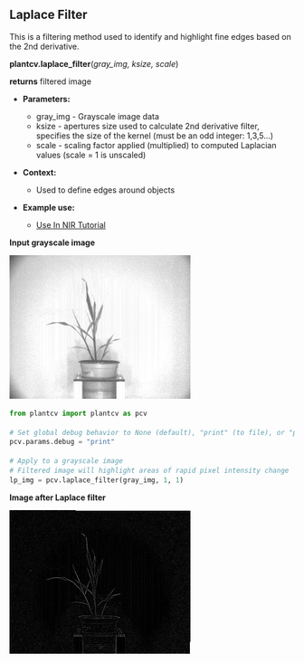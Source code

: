 ## Laplace Filter

This is a filtering method used to identify and highlight fine edges based on the 2nd derivative.

**plantcv.laplace_filter**(*gray_img, ksize, scale*)

**returns** filtered image

- **Parameters:**
    - gray_img - Grayscale image data
    - ksize - apertures size used to calculate 2nd derivative filter, specifies the size of the kernel (must be an odd integer: 1,3,5...)
    - scale - scaling factor applied (multiplied) to computed Laplacian values (scale = 1 is unscaled) 
    
- **Context:**
    - Used to define edges around objects
- **Example use:**
    - [Use In NIR Tutorial](nir_tutorial.md)

**Input grayscale image**

![Screenshot](img/documentation_images/laplace_filter/grayscale_image.jpg)

```python
from plantcv import plantcv as pcv

# Set global debug behavior to None (default), "print" (to file), or "plot" (Jupyter Notebooks or X11)
pcv.params.debug = "print"

# Apply to a grayscale image
# Filtered image will highlight areas of rapid pixel intensity change
lp_img = pcv.laplace_filter(gray_img, 1, 1)
```

**Image after Laplace filter**

![Screenshot](img/documentation_images/laplace_filter/lp_filtered.jpg)
